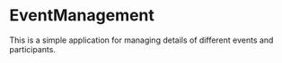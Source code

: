 # EventManagement

This is a simple application for managing details of different events and participants.
